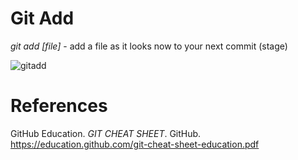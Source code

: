 # Git Add 

*git add [file]* - add a file as it looks now to your 
		   next commit (stage) 
		   
![gitadd](https://user-images.githubusercontent.com/109105989/194972726-8cec18c4-1258-41e4-801c-923ee70f0113.png)

# References 
GitHub Education. *GIT CHEAT SHEET*. GitHub. <https://education.github.com/git-cheat-sheet-education.pdf> 
